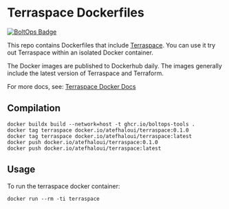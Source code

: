 # Terraspace Dockerfiles

[![BoltOps Badge](https://img.boltops.com/boltops/badges/boltops-badge.png)](https://www.boltops.com)

This repo contains Dockerfiles that include [Terraspace](https://terraspace.cloud/). You can use it try out Terraspace within an isolated Docker container.

The Docker images are published to Dockerhub daily. The images generally include the latest version of Terraspace and Terraform.

For more docs, see: [Terraspace Docker Docs](https://terraspace.cloud/docs/install/docker/)

## Compilation

```
docker buildx build --network=host -t ghcr.io/boltops-tools .
docker tag terraspace docker.io/atefhaloui/terraspace:0.1.0
docker tag terraspace docker.io/atefhaloui/terraspace:latest
docker push docker.io/atefhaloui/terraspace:0.1.0
docker push docker.io/atefhaloui/terraspace:latest
```

## Usage

To run the terraspace docker container:
```
docker run --rm -ti terraspace
```